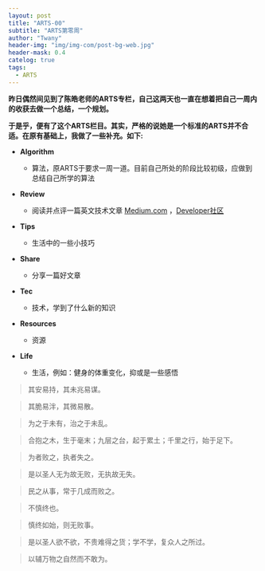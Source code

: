 ```yaml
---
layout: post
title: "ARTS-00"
subtitle: "ARTS第零周"
author: "Twany"
header-img: "img/img-com/post-bg-web.jpg"
header-mask: 0.4
catelog: true
tags:
  - ARTS
---
```


<b>昨日偶然间见到了陈皓老师的ARTS专栏，自己这两天也一直在想着把自己一周内的收获去做一个总结，一个规划。</b>

<b>于是乎，便有了这个ARTS栏目。其实，严格的说她是一个标准的ARTS并不合适。在原有基础上，我做了一些补充。如下:</b>


 - **Algorithm**
	 - 算法，原ARTS于要求一周一道。目前自己所处的阶段比较初级，应做到总结自己所学的算法	 


 - **Review**
	 - 阅读并点评一篇英文技术文章 [Medium.com](https://medium.com/topic/technology) ，[Developer社区](https://www.developer.com/java/)


 - **Tips**
	 - 生活中的一些小技巧


 - **Share**
	 - 分享一篇好文章


 - **Tec**
	 - 技术，学到了什么新的知识


 - **Resources**
	 - 资源


 - **Life**
	 - 生活，例如：健身的体重变化，抑或是一些感悟




 
>其安易持，其未兆易谋。

>其脆易泮，其微易散。

>为之于未有，治之于未乱。

>合抱之木，生于毫末；九层之台，起于累土；千里之行，始于足下。

>为者败之，执者失之。

>是以圣人无为故无败，无执故无失。

>民之从事，常于几成而败之。

>不慎终也。

>慎终如始，则无败事。

>是以圣人欲不欲，不贵难得之货；学不学，复众人之所过。

>以辅万物之自然而不敢为。
